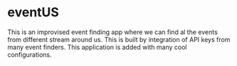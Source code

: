 # eventUS
This is an improvised event finding app where we can find al  the events from different stream around us. This is built by integration of API keys from many event finders. This application is added with many cool configurations.
